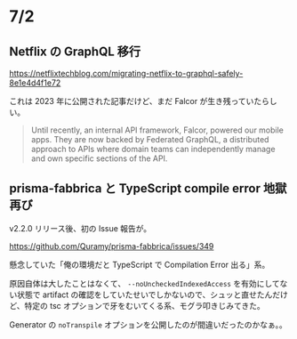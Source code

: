 # 7/2

## Netflix の GraphQL 移行

https://netflixtechblog.com/migrating-netflix-to-graphql-safely-8e1e4d4f1e72

これは 2023 年に公開された記事だけど、まだ Falcor が生き残っていたらしい。

> Until recently, an internal API framework, Falcor, powered our mobile apps. They are now backed by Federated GraphQL, a distributed approach to APIs where domain teams can independently manage and own specific sections of the API.

## prisma-fabbrica と TypeScript compile error 地獄再び

v2.2.0 リリース後、初の Issue 報告が。

https://github.com/Quramy/prisma-fabbrica/issues/349

懸念していた「俺の環境だと TypeScript で Compilation Error 出る」系。

原因自体は大したことはなくて、 `--noUncheckedIndexedAccess` を有効にしてない状態で artifact の確認をしていたせいでしかないので、シュッと直せたんだけど、特定の tsc オプションで牙をむいてくる系、モグラ叩きじみてきた。

Generator の `noTranspile` オプションを公開したのが間違いだったのかなぁ。。
